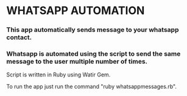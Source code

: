 # WHATSAPP AUTOMATION

### This app automatically sends message to your whatsapp contact.
### Whatsapp is automated using the script to send the same message to the user multiple number of times.

Script is written in Ruby using Watir Gem. 

To run the app just run the command "ruby whatsappmessages.rb".
